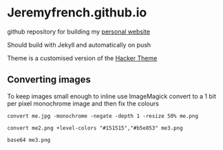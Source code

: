 # Jeremyfrench.github.io
github repository for building my [personal website](https://www.Jeremyfrench.co.uk)

Should build with Jekyll and automatically on push

Theme is a customised version of the [Hacker Theme](https://github.com/pages-themes/hacker)

## Converting images
To keep images small enough to inline use ImageMagick convert to a 1 bit per pixel monochrome image and then fix the colours

`convert me.jpg -monochrome -negate -depth 1 -resize 50% me.png`

`convert me2.png +level-colors "#151515","#b5e853" me3.png`

`base64 me3.png`



